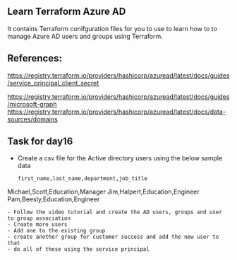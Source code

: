 ## Learn Terraform Azure AD


It contains Terraform conifguration files for you to use to learn how to to manage Azure AD users and groups using
Terraform.

## References:

https://registry.terraform.io/providers/hashicorp/azuread/latest/docs/guides/service_principal_client_secret

https://registry.terraform.io/providers/hashicorp/azuread/latest/docs/guides/microsoft-graph
https://registry.terraform.io/providers/hashicorp/azuread/latest/docs/data-sources/domains

## Task for day16

- Create a csv file for the Active directory users using the below sample data
  ```csv
  first_name,last_name,department,job_title
Michael,Scott,Education,Manager
Jim,Halpert,Education,Engineer
Pam,Beesly,Education,Engineer
```
- Follow the video tutorial and create the AD users, groups and user to group association
- Create more users
- Add one to the existing group
- create another group for customer success and add the new user to that
- do all of these using the service principal
